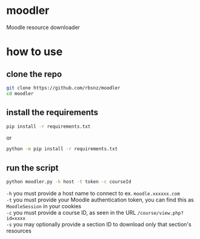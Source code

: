# moodler
Moodle resource downloader

# how to use

## clone the repo

```bash
git clone https://github.com/rbsnz/moodler
cd moodler
```

## install the requirements

```bash
pip install -r requirements.txt
```
or
```bash
python -m pip install -r requirements.txt
```

## run the script

```bash
python moodler.py -h host -t token -c courseId
```

`-h` you must provide a host name to connect to ex. `moodle.xxxxxx.com`\
`-t` you must provide your Moodle authentication token, you can find this as `MoodleSession` in your cookies\
`-c` you must provide a course ID, as seen in the URL `/course/view.php?id=xxxx`\
`-s` you may optionally provide a section ID to download only that section's resources
